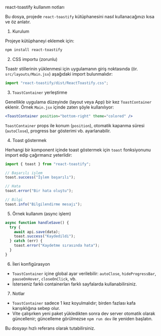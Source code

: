 react-toastify kullanım notları

Bu dosya, projede `react-toastify` kütüphanesini nasıl kullanacağınızı kısa ve öz anlatır.

1. Kurulum

Projeye kütüphaneyi eklemek için:

```bash
npm install react-toastify
```

2. CSS importu (zorunlu)

Toastr stillerinin yüklenmesi için uygulamanın giriş noktasında (ör. `src/layouts/Main.jsx`) aşağıdaki import bulunmalıdır:

```js
import "react-toastify/dist/ReactToastify.css";
```

3. `ToastContainer` yerleştirme

Genellikle uygulama düzeyinde (layout veya App) bir kez `ToastContainer` eklenir. Örnek `Main.jsx` içinde zaten şöyle kullanılıyor:

```jsx
<ToastContainer position="bottom-right" theme="colored" />
```

`ToastContainer` props ile konum (`position`), otomatik kapanma süresi (`autoClose`), progress bar gösterimi vb. ayarlanabilir.

4. Toast göstermek

Herhangi bir komponent içinde toast göstermek için `toast` fonksiyonunu import edip çağırmanız yeterlidir:

```js
import { toast } from "react-toastify";

// Başarılı işlem
toast.success("İşlem başarılı");

// Hata
toast.error("Bir hata oluştu");

// Bilgi
toast.info("Bilgilendirme mesajı");
```

5. Örnek kullanım (async işlem)

```js
async function handleSave() {
  try {
    await api.save(data);
    toast.success("Kaydedildi");
  } catch (err) {
    toast.error("Kaydetme sırasında hata");
  }
}
```

6. İleri konfigürasyon

- `ToastContainer` içine global ayar verilebilir: `autoClose`, `hideProgressBar`, `pauseOnHover`, `closeOnClick`, vb.
- İsterseniz farklı containerları farklı sayfalarda kullanabilirsiniz.

7. Notlar

- `ToastContainer` sadece 1 kez koyulmalıdır; birden fazlası kafa karışıklığına sebep olur.
- Vite çalışırken yeni paket yükledikten sonra dev server otomatik olarak güncellenir; güncelleme görülmezse `npm run dev` ile yeniden başlatın.

Bu dosyayı hızlı referans olarak tutabilirsiniz.

